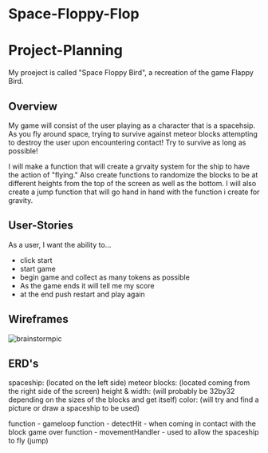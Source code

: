 # Space-Floppy-Flop
# Project-Planning
My proeject is called "Space Floppy Bird", a recreation of the game Flappy Bird.

## Overview
My game will consist of the user playing as a character that is a spacehsip. As you fly around space, trying to survive against meteor blocks attempting to destroy the user upon encountering contact! Try to survive as long as possible!

I will make a function that will create a grvaity system for the ship to have the action of "flying."
Also create functions to randomize the blocks to be at different heights from the top of the screen 
as well as the bottom.
I will also create a jump function that will go hand in hand with the function i create for gravity.
## User-Stories
As a user, I want the ability to...
- click start
- start game
- begin game and collect as many tokens as possible
- As the game ends it will tell me my score
- at the end push restart and play again

## Wireframes
![brainstormpic](https://user-images.githubusercontent.com/112364309/191062006-7a930610-e7ad-4ec2-89a7-6400d95e7eaa.jpg)

## ERD's
spaceship: (located on the left side)
meteor blocks: (located coming from the right side of the screen)
height & width: (will probably be 32by32 depending on the sizes of the blocks and get itself)
color: (will try and find a picture or draw a spaceship to be used)

function - gameloop
function - detectHit - when coming in contact with the block game over
function - movementHandler - used to allow the spaceship to fly (jump)